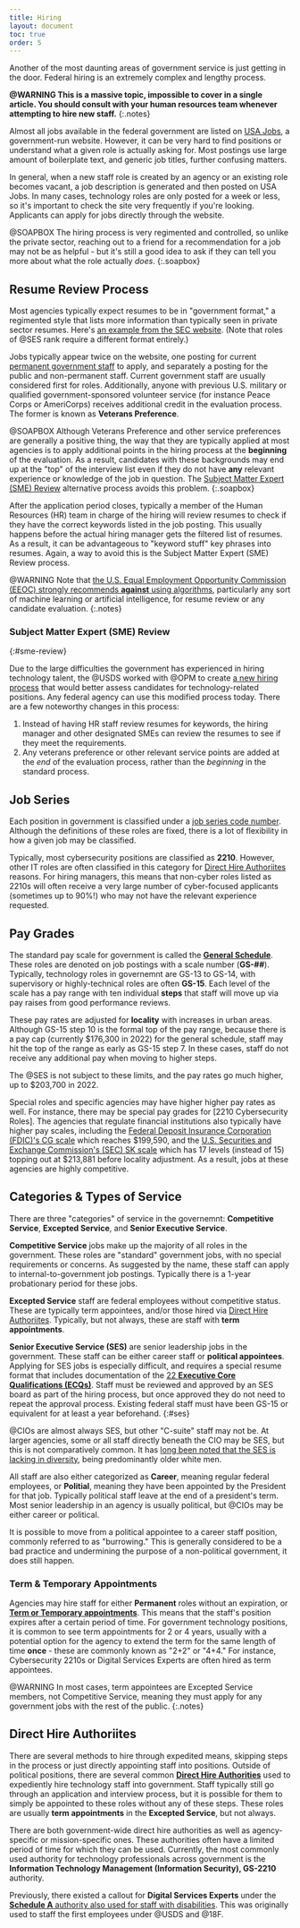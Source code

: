 ```yaml
---
title: Hiring
layout: document
toc: true
order: 5
---
```


Another of the most daunting areas of government service is just getting in the door. Federal hiring is an extremely complex and lengthy process.

**@WARNING This is a massive topic, impossible to cover in a single article. You should consult with your human resources team whenever attempting to hire new staff.**
{:.notes}

Almost all jobs available in the federal government are listed on [USA Jobs](https://www.usajobs.gov/), a government-run website. However, it can be very hard to find positions or understand what a given role is actually asking for. Most postings use large amount of boilerplate text, and generic job titles, further confusing matters.

In general, when a new staff role is created by an agency or an existing role becomes vacant, a job description is generated and then posted on USA Jobs. In many cases, technology roles are only posted for a week or less, so it's important to check the site very frequently if you're looking. Applicants can apply for jobs directly through the website.

@SOAPBOX The hiring process is very regimented and controlled, so unlike the private sector, reaching out to a friend for a recommendation for a job may not be as helpful - but it's still a good idea to ask if they can tell you more about what the role actually _does_.
{:.soapbox}

## Resume Review Process

Most agencies typically expect resumes to be in "government format," a regimented style that lists more information than typically seen in private sector resumes. Here's [an example from the SEC website](https://www.sec.gov/jobs/sample-resume/sample-resume.pdf). (Note that roles of @SES rank require a different format entirely.)

Jobs typically appear twice on the website, one posting for current [permanent government staff](#permanent-staff) to apply, and separately a posting for the public and non-permanent staff. Current government staff are usually considered first for roles. Additionally, anyone with previous U.S. military or qualified government-sponsored volunteer service (for instance Peace Corps or AmeriCorps) receives additional credit in the evaluation process. The former is known as **Veterans Preference**.

@SOAPBOX Although Veterans Preference and other service preferences are generally a positive thing, the way that they are typically applied at most agencies is to apply additional points in the hiring process at the **beginning** of the evaluation. As a result, candidates with these backgrounds may end up at the "top" of the interview list even if they do not have **any** relevant experience or knowledge of the job in question. The [Subject Matter Expert (SME) Review](#sme-review) alternative process avoids this problem.
{:.soapbox}

After the application period closes, typically a member of the Human Resources (HR) team in charge of the hiring will review resumes to check if they have the correct keywords listed in the job posting. This usually happens before the actual hiring manager gets the filtered list of resumes. As a result, it can be advantageous to "keyword stuff" key phrases into resumes. Again, a way to avoid this is the Subject Matter Expert (SME) Review process.

@WARNING Note that [the U.S. Equal Employment Opportunity Commission (EEOC) strongly recommends **against** using algorithms](https://www.eeoc.gov/laws/guidance/americans-disabilities-act-and-use-software-algorithms-and-artificial-intelligence), particularly any sort of machine learning or artificial intelligence, for resume review or any candidate evaluation.
{:.notes}

### Subject Matter Expert (SME) Review
{:#sme-review}

Due to the large difficulties the government has experienced in hiring technology talent, the @USDS worked with @OPM to create [a new hiring process](https://www.usds.gov/projects/smeqa) that would better assess candidates for technology-related positions. Any federal agency can use this modified process today. There are a few noteworthy changes in this process:

1. Instead of having HR staff review resumes for keywords, the hiring manager and other designated SMEs can review the resumes to see if they meet the requirements.
2. Any veterans preference or other relevant service points are added at the _end_ of the evaluation process, rather than the _beginning_ in the standard process.

## Job Series

Each position in government is classified under a [job series code number](https://www.opm.gov/policy-data-oversight/classification-qualifications/classifying-general-schedule-positions/occupationalhandbook.pdf). Although the definitions of these roles are fixed, there is a lot of flexibility in how a given job may be classified.

Typically, most cybersecurity positions are classified as **2210**. However, other IT roles are often classified in this category for [Direct Hire Authoriites](#direct-hire-authorities) reasons. For hiring managers, this means that non-cyber roles listed as 2210s will often receive a very large number of cyber-focused applicants (sometimes up to 90%!) who may not have the relevant experience requested.

## Pay Grades

The standard pay scale for government is called the [**General Schedule**](https://www.opm.gov/policy-data-oversight/pay-leave/pay-systems/general-schedule/). These roles are denoted on job postings with a scale number (**GS-##**). Typically, technology roles in governemnt are GS-13 to GS-14, with supervisory or highly-technical roles are often **GS-15**. Each level of the scale has a pay range with ten individual **steps** that staff will move up via pay raises from good performance reviews.

These pay rates are adjusted for **locality** with increases in urban areas. Although GS-15 step 10 is the formal top of the pay range, because there is a pay cap (currently $176,300 in 2022) for the general schedule, staff may hit the top of the range as early as GS-15 step 7. In these cases, staff do not receive any additional pay when moving to higher steps.

The @SES is not subject to these limits, and the pay rates go much higher, up to $203,700 in 2022.

Special roles and specific agencies may have higher higher pay rates as well. For instance, there may be special pay grades for [2210 Cybersecurity Roles]. The agencies that regulate financial institutions also typically have higher pay scales, including the [Federal Deposit Insurance Corporation (FDIC)'s CG scale](https://www.fdic.gov/about/careers/benefits/compensation/) which reaches $199,590, and the [U.S. Securities and Exchange Commission's (SEC) SK scale](https://www.sec.gov/ohr/sec-compensation) which has 17 levels (instead of 15) topping out at $213,881 before locality adjustment. As a result, jobs at these agencies are highly competitive.

## Categories & Types of Service

There are three "categories" of service in the governemnt: **Competitive Service**, **Excepted Service**, and **Senior Executive Service**.

**Competitive Service** jobs make up the majority of all roles in the government. These roles are "standard" government jobs, with no special requirements or concerns. As suggested by the name, these staff can apply to internal-to-government job postings. Typically there is a 1-year probationary period for these jobs.

**Excepted Service** staff are federal employees without competitive status. These are typically term appointees, and/or those hired via [Direct Hire Authoriites](#direct-hire-authorities). Typically, but not always, these are staff with **term appointments**.

**Senior Executive Service (SES)** are senior leadership jobs in the government. These staff can be either career staff or **political appointees**.  Applying for SES jobs is especially difficult, and requires a special resume format that includes documentation of the [22 **Executive Core Qualifications (ECQs)**](https://www.opm.gov/policy-data-oversight/senior-executive-service/executive-core-qualifications/). Staff must be reviewed and approved by an SES board as part of the hiring process, but once approved they do not need to repeat the approval process. Existing federal staff must have been GS-15 or equivalent for at least a year beforehand.
{:#ses}

@CIOs are almost always SES, but other "C-suite" staff may not be. At larger agencies, some or all staff directly beneath the CIO may be SES, but this is not comparatively common. It has [long been noted that the SES is lacking in diversity](https://www.gao.gov/products/gao-04-123t), being predominantly older white men.

All staff are also either categorized as **Career**, meaning regular federal employees, or **Politial**, meaning they have been appointed by the President for that job. Typically political staff leave at the end of a president's term. Most senior leadership in an agency is usually political, but @CIOs may be either career or political.

It is possible to move from a political appointee to a career staff position, commonly referred to as "burrowing." This is generally considered to be a bad practice and undermining the purpose of a non-political government, it does still happen.

### Term & Temporary Appointments

Agencies may hire staff for either **Permanent** roles without an expiration, or [**Term or Temporary appointments**](https://www.ecfr.gov/current/title-5/chapter-I/subchapter-B/part-316). This means that the staff's position expires after a certain period of time.  For government technology positions, it is common to see term appointments for 2 or 4 years, usually with a potential option for the agency to extend the term for the same length of time **once** - these are commonly known as "2+2" or "4+4."  For instance, Cybersecurity 2210s or Digital Services Experts are often hired as term appointees.

@WARNING In most cases, term appointees are Excepted Service members, not Competitive Service, meaning they must apply for any government jobs with the rest of the public.
{:.notes}

## Direct Hire Authoriites

There are several methods to hire through expedited means, skipping steps in the process or just directly appointing staff into positions.  Outside of political positions, there are several common [**Direct Hire Authorities**](https://www.opm.gov/policy-data-oversight/hiring-information/direct-hire-authority/) used to expediently hire technology staff into government. Staff typically still go through an application and interview process, but it is possible for them to simply be appointed to these roles without any of these steps. These roles are usually **term appointments** in the **Excepted Service**, but not always.

There are both government-wide direct hire authorities as well as agency-specific or mission-specific ones. These authorities often have a limited period of time for which they can be used. Currently, the most commonly used authority for technology professionals across government is the **Information Technology Management (Information Security), GS-2210** authority.

Previously, there existed a callout for **Digital Services Experts** under the [**Schedule A** authority also used for staff with disabilities](https://www.opm.gov/policy-data-oversight/disability-employment/hiring/). This was originally used to staff the first employees under @USDS and @18F.
